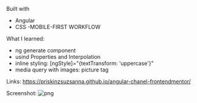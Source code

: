 Built with

- Angular
- CSS
 -MOBILE-FIRST WORKFLOW

What I learned:

- ng generate component
- usind Properties and Interpolation
- inline styling: [ngStyle]="{textTransform: 'uppercase'}"
- media query with images: picture tag


Links: https://priskinzsuzsanna.github.io/angular-chanel-frontendmentor/

Screenshot: 
![png](https://github.com/PriskinZsuzsanna/angular-photo-gallery/assets/121173949/2351ce15-6093-4979-b796-1680b6a1bde4)

